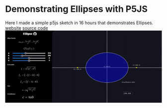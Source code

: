 # Demonstrating Ellipses with P5JS

Here I made a simple p5js sketch in 16 hours that demonstrates Ellipses.\
[website](https://clod44.github.io/p5js-ellipse-visualization/)
[source code](https://github.com/clod44/p5js-ellipse-visualization)
![p5js ellipses website screenshot](/docs/assets/p5jsEllipsesWebsite.png)





